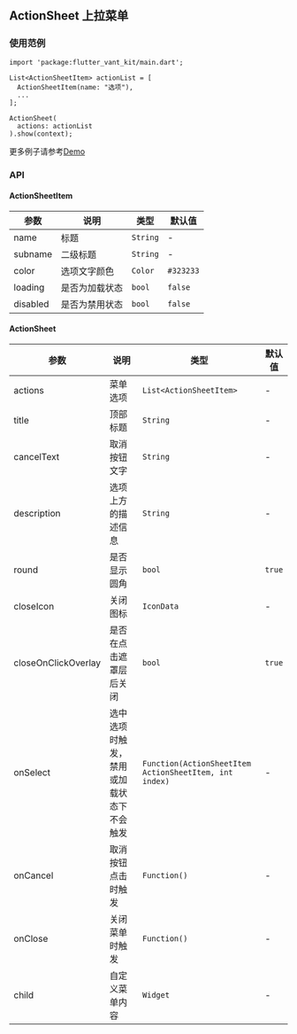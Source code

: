 ## ActionSheet 上拉菜单

### 使用范例

```
import 'package:flutter_vant_kit/main.dart';

List<ActionSheetItem> actionList = [
  ActionSheetItem(name: "选项"),
  ...
];

ActionSheet(
  actions: actionList
).show(context);
```

更多例子请参考[Demo](../example/lib/routes/demoActionSheet.dart)

### API

#### ActionSheetItem

| 参数  | 说明  | 类型  | 默认值  |
| ------------ | ------------ | ------------ | ------------ |
| name | 标题 | `String` | - |
| subname | 二级标题 | `String` | - |
| color | 选项文字颜色 | `Color` | `#323233` |
| loading | 是否为加载状态 | `bool` | `false` |
| disabled | 是否为禁用状态 | `bool` | `false` |

#### ActionSheet

| 参数  | 说明  | 类型  | 默认值  |
| ------------ | ------------ | ------------ | ------------ |
| actions | 菜单选项 | `List<ActionSheetItem>` | - |
| title | 顶部标题 | `String` | - |
| cancelText | 取消按钮文字 | `String` | - |
| description | 选项上方的描述信息 | `String` | - |
| round | 是否显示圆角 | `bool` | `true` |
| closeIcon | 关闭图标 | `IconData` | - |
| closeOnClickOverlay | 是否在点击遮罩层后关闭 | `bool` | `true` |
| onSelect | 选中选项时触发，禁用或加载状态下不会触发 | `Function(ActionSheetItem ActionSheetItem, int index)` | - |
| onCancel | 取消按钮点击时触发 | `Function()` | - |
| onClose | 关闭菜单时触发 | `Function()` | - |
| child | 自定义菜单内容 | `Widget` | - |
